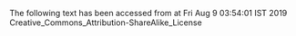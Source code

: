 The following text has been accessed from at Fri Aug 9 03:54:01 IST 2019
Creative_Commons_Attribution-ShareAlike_License
